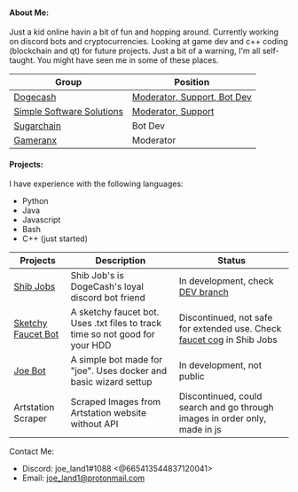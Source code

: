 #### About Me:
    
Just a kid online havin a bit of fun and hopping around. Currently working on discord bots and cryptocurrencies. Looking at game dev and c++ coding (blockchain and qt) for future projects. Just a bit of a warning, I'm all self-taught. You might have seen me in some of these places.

Group | Position
------- | -------
[Dogecash](https://dogec.io)|[Moderator, Support, Bot Dev](https://discord.gg/J6bHHRB)
[Simple Software Solutions](https://sssolutions.io/)|[Moderator, Support](https://discord.gg/Ah9TP92)
[Sugarchain](https://sugarchain.org/)|Bot Dev
[Gameranx](https://discord.com/invite/gameranx)|Moderator

#### Projects:

I have experience with the following languages:
* Python
* Java
* Javascript
* Bash
* C++ (just started)

Projects | Description | Status
-------- | ----------- | ------
[Shib Jobs](https://github.com/joeland1/Shib-Jobs)|Shib Job's is DogeCash's loyal discord bot friend|In development, check [DEV branch](https://github.com/joeland1/Shib-Jobs/tree/dev)
[Sketchy Faucet Bot](https://github.com/joeland1/faucet-discord)|A sketchy faucet bot. Uses .txt files to track time so not good for your HDD|Discontinued, not safe for extended use. Check [faucet cog](https://github.com/joeland1/Shib-Jobs/blob/master/cogs/faucet.py) in Shib Jobs
[Joe Bot](https://github.com/joeland1/aboutme)|A simple bot made for "joe". Uses docker and basic wizard settup|In development, not public
Artstation Scraper|Scraped Images from Artstation website without API|Discontinued, could search and go through images in order only, made in js

Contact Me:

* Discord: joe_land1#1088 <@665413544837120041>
* Email: joe_land1@protonmail.com

